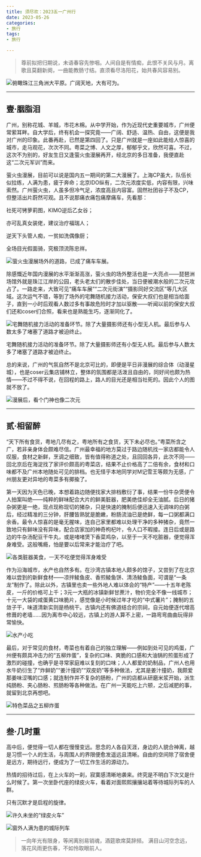 ```yaml
---
title: 须尽欢：2023五一广州行
date: 2023-05-26
categories:
- 旅行
tags:
- 旅行

---
```


> 尊前拟把归期说，未语春容先惨咽。人间自是有情痴，此恨不关风与月。离歌且莫翻新阕，一曲能教肠寸结。直须看尽洛阳花，始共春风容易别。
> 

![俯瞰珠江三角洲大平原。广阔天地，大有可为。](https://raw.githubusercontent.com/DF-Master/yidapicbed/main/2023/202305/20230501GZ/20230501GZ00.jpg)


---

<!--more-->


## 壹·胭脂泪

广州，别称花城、羊城，市花木棉。从中学开始，作为近现代史重要城市，广州便常萦耳畔。自大学后，终有机会一探究竟——广阔、舒适、温热、自由，这便是我对广州的印象。此番再赴，已然是第四回了。只是广州就是一座如此能给人惊喜的城市，走马观花，次次不同。粤菜之博、人文之厚，郁郁乎文，欣然可喜。不过，这次不为别的，好友生日又逢萤火虫漫展再开，经北京的多日准备，我便直赴这“二次元军训”而来。

萤火虫漫展，目前可以说是国内五一期间的第二大漫展了。上海CP虽大，队伍长似拉练，人满为患，疲于奔命；北京IDO纵有，二次元浓度实低，内容有限，兴味索然。广州萤火虫，人虽多但冷气足，浓度高且内容富。固然社团谷子不及CP，但整活出片蔚然可观。且不说那痛衣痛包痛摩痛车，先看那：

社死可铐萝莉图，KIMO逆后乙女谷；

亦可乱真女装佬，建议治疗福瑞人；

逆天下头管人痴，一贫如洗偶像厨；

全场目光假面骑，究极顶流陈忠祥。

![萤火虫漫展场外的道路，已成了痛车车展。](https://raw.githubusercontent.com/DF-Master/yidapicbed/main/2023/202305/20230501GZ/20230501GZ01.jpg)


除感慨近年国内漫展的水平渐渐高涨，萤火虫的场外整活也是一大亮点——琵琶洲场馆外就是珠江江岸的公园，老头老太们的散步佳处，当日便被潮水般的二次元攻占了。一路走来，大致可见“痛车车展”“二次元街演”“摄影同好交流区”等几大区域。这次运气不错，等到了场外的宅舞随机接力活动，保安大叔们也是相当给面子，直到一小时后观看人数过多有事故危险时才加以驱散——听闻以前的保安大叔们还和coser们合照，看来也是熟能生巧，逐渐同化了。

![宅舞随机接力活动的准备环节。除了大量摄影师还有小型无人机。最后参与人数太多了堵塞了道路才被迫终止。](https://raw.githubusercontent.com/DF-Master/yidapicbed/main/2023/202305/20230501GZ/20230501GZ02.jpg)

宅舞随机接力活动的准备环节。除了大量摄影师还有小型无人机。最后参与人数太多了堵塞了道路才被迫终止。

总的来说，广州的气氛自然不是北京可比的，即便是平日非漫展的综合体（动漫星城），也是coser云集店铺林立，整体的氛围都是活泼且自由的，同好间也颇为热情——不过不得不说，在回程的路上，路人的目光还是相当社死的。因此个人的图就不放了。

![漫展后，看个门神也像二次元](https://raw.githubusercontent.com/DF-Master/yidapicbed/main/2023/202305/20230501GZ/20230501GZ03.jpg)


---

## 贰·相留醉

“天下所有食货，粤地几尽有之，粤地所有之食货，天下未必尽也。”粤菜所含之广，若非亲身体会颇难尽信。广州最幸福的地方莫过于路边随机找一家店都能令人叹服，食材之新鲜，烹调之细致，皆有值得称道之处，且回回各异，此次不同——回北京后在海淀找了家评价颇高的粤菜店，结果不止价格高了二倍有余，食材和口味都不及广州本地随处可见的排档。也无怪乎本地同学对M记雪王等颇为无感，广州朋友更对异地的粤菜多有揶揄了。

第一天因为天色已晚，本想着路边随便找家大排档敷衍了事，结果一份牛杂煲便令人拍案叫绝——纯粹的鲜味配合大片的鲜美脏器，肥美绝佳却全无油腻。后日的猪杂粥更是一绝，现点现称现切的猪杂，只是快速的腌制后便迅速入无调味的白粥后，经过精准的三分钟，肝腰皆熟犹是脆嫩，粉肠流油已是绝鲜，每一口粥都满口余香。最令人惊喜的是毫无腥味，连自己家里都难以处理干净的多种猪杂，竟然一致地只有鲜味没有异味，配合店家加的神奇枸杞叶，令人口不暇接。连日后或是路边的牛杂汤配豆干牛丸，或是啫啫煲下香菜鸡杂，以至于一天不吃脏器，便觉得浑身难受。这般嘴瘾，怕是要以后常来才能治疗了吧。

![各类脏器美食，一天不吃便觉得浑身难受](https://raw.githubusercontent.com/DF-Master/yidapicbed/main/2023/202305/20230501GZ/20230501GZ04.jpg)


作为沿海城市，水产也自然多有。在沙湾古镇本地人颇多的馆子，又尝到了在北京难以尝到的新鲜食材——凉拌鲮鱼皮、香煎鲮鱼饼、清汤鲮鱼面，可谓是“一条龙”制作了。除此以外，古镇里也卖一些外地人难以体会的“特产”——十五年老陈皮，一斤的价格可上千；3元一大瓶的冰镇新鲜甘蔗汁，物价完全不像一线城市；十元一大袋的咸蛋黄口味脆片，感觉像是小时候过年才吃的“中式薯片”；腌制的五敛子干，味道清新实则是杨桃干。古镇内还有佛道结合的宗祠，自元始便逐代增高修葺的老墙……因为离市中心较远，古镇上的游人算不上密，一路弯弯曲曲玩得非常愉快。

![水产小吃](https://raw.githubusercontent.com/DF-Master/yidapicbed/main/2023/202305/20230501GZ/20230501GZ05.jpg)

最后，对于常见的食材，粤菜也有着自己的独立理解——例如到处可见的鸡蛋，广州便有颇具冲击力的“五柳炸蛋”，复杂的口味、爽脆的口感和大油锅的煎蛋形成了激烈的碰撞，也确乎是寻常家庭难以复刻的口味；人人都爱的奶制品，广州人也用水牛奶衍生了“炸鲜奶”“姜汁撞奶”“双皮奶”等多种做法，尤其是姜汁撞奶，我颇爱那姜味涩嘴的口感；就连制作并不复杂的肠粉，广州的店都从研磨米浆开始，派生纯肠粉、夹心肠粉、煎肠粉等各种做法。在广州一天能吃上六顿，之后减肥的事，就留到北京再想吧。

![特色菜品之五柳炸蛋](https://raw.githubusercontent.com/DF-Master/yidapicbed/main/2023/202305/20230501GZ/20230501GZ06.jpg)

---

## 叁·几时重

高中后，便觉得一切人都在慢慢变远。思念的人各自天涯，身边的人貌合神离，越是习惯一个人的生活，与周围人的界限便愈发遥远且清晰。自由的空间除了宿舍便是远方，期待远行，便成为了一切工作生活的源动力。

热情的招待过后，在上火车的一刹，寂寞感清晰地袭来。终究是不明白下次又是什么时候了。第一次坐卧代座的绿皮火车，看着对面熙熙攘攘站着等待城际列车的人群。

只有沉默才是启程的旋律。

![许久未坐的“绿皮火车”](https://raw.githubusercontent.com/DF-Master/yidapicbed/main/2023/202305/20230501GZ/20230501GZ07.jpg)

![窗外人满为患的城际列车](https://raw.githubusercontent.com/DF-Master/yidapicbed/main/2023/202305/20230501GZ/20230501GZ08.jpg)

> 一向年光有限身，等闲离别易销魂，酒筵歌席莫辞频。
满目山河空念远，落花风雨更伤春，不如怜取眼前人。
>